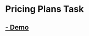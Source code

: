 # Pricing Plans Task

## [- Demo](https://omarabouelkheirr.github.io/CSS_Tasks/Pricing%20Plans/index.html)
